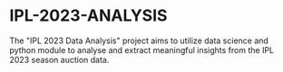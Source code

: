 # IPL-2023-ANALYSIS
The "IPL 2023 Data Analysis" project aims to utilize data science and python module to analyse and extract meaningful insights from the IPL 2023 season auction data. 
